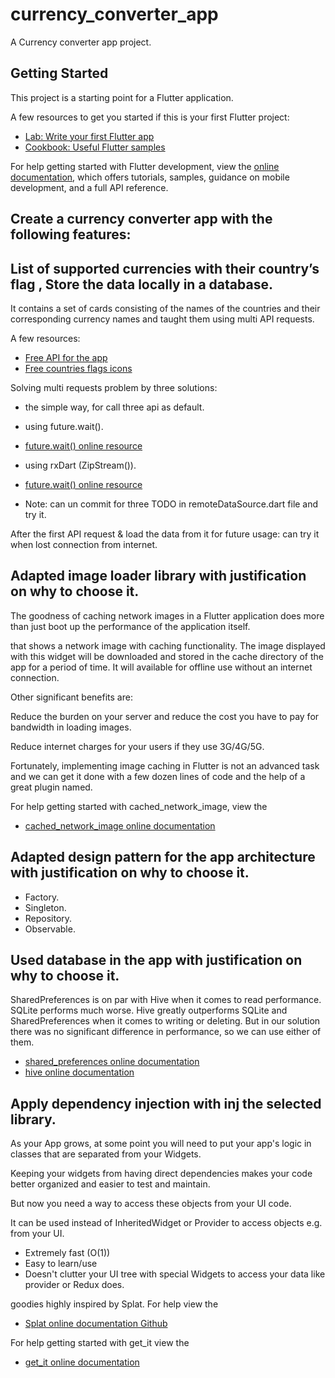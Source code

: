 # currency_converter_app

A Currency converter app project.

## Getting Started

This project is a starting point for a Flutter application.

A few resources to get you started if this is your first Flutter project:

- [Lab: Write your first Flutter app](https://docs.flutter.dev/get-started/codelab)
- [Cookbook: Useful Flutter samples](https://docs.flutter.dev/cookbook)

For help getting started with Flutter development, view the
[online documentation](https://docs.flutter.dev/), which offers tutorials,
samples, guidance on mobile development, and a full API reference.

## Create a currency converter app with the following features:

## List of supported currencies with their country’s flag , Store the data locally in a database.

 It contains a set of cards consisting of the names of the countries and their corresponding currency names and taught them using multi API requests.
 
 A few resources:
- [Free API for the app]( https://free.currencyconverterapi.com/)
- [Free countries flags icons](https://flagcdn.com/)
 
 Solving multi requests problem by three solutions:
  - the simple way, for call three api as default.
  - using future.wait().
  - [future.wait() online resource](https://api.flutter.dev/flutter/dart-async/Future/wait.html)
  - using rxDart (ZipStream()).
  - [future.wait() online resource](https://pub.dev/documentation/rxdart/latest/rx/ZipStream-class.html)
 
 - Note: can un commit for three TODO in remoteDataSource.dart file and try it.
 
 After the first API request & load the data from it for future usage:
 can try it when lost connection from internet.

## Adapted image loader library with justification on why to choose it.

The goodness of caching network images in a Flutter application does more than just boot up the performance of the application itself.

that shows a network image with caching functionality.
The image displayed with this widget will be downloaded and stored in the cache directory of the app for a period of time.
It will available for offline use without an internet connection.

Other significant benefits are:

Reduce the burden on your server and reduce the cost you have to pay for bandwidth in loading images.

Reduce internet charges for your users if they use 3G/4G/5G.

Fortunately, implementing image caching in Flutter is not an advanced task and we can get it done with a few dozen lines of code and the help of a great plugin named.

For help getting started with cached_network_image, view the
- [cached_network_image online documentation](https://pub.dev/packages/cached_network_image)

## Adapted design pattern for the app architecture with justification on why to choose it.

- Factory.
- Singleton.
- Repository.
- Observable.

## Used database in the app with justification on why to choose it.

SharedPreferences is on par with Hive when it comes to read performance. SQLite performs much worse.
Hive greatly outperforms SQLite and SharedPreferences when it comes to writing or deleting.
But in our solution there was no significant difference in performance, so we can use either of them.

- [shared_preferences online documentation](https://pub.dev/packages/shared_preferences)
- [hive online documentation](https://pub.dev/packages/hive)


## Apply dependency injection with inj the selected library.

As your App grows, at some point you will need to put your app's logic in classes that are separated from your Widgets.

Keeping your widgets from having direct dependencies makes your code better organized and easier to test and maintain.

But now you need a way to access these objects from your UI code.

It can be used instead of InheritedWidget or Provider to access objects e.g. from your UI.

- Extremely fast (O(1))
- Easy to learn/use
- Doesn't clutter your UI tree with special Widgets to access your data like provider or Redux does.

goodies highly inspired by Splat.
For help view the
- [Splat online documentation Github](https://github.com/reactiveui/splat)

For help getting started with get_it view the
- [get_it online documentation](https://pub.dev/packages/get_it)

